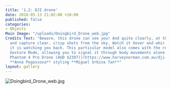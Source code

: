 ```yaml
---
title: '1.2: DJI drone'
date: 2018-05-13 21:02:00 +10:00
published: false
categories:
- Objects
Main Image: "/uploads/Doingbird_Drone_web.jpg"
Credits Text: "Beware, this drone can see you! And quite clearly, at that. Take control
  and capture clear, crisp shots from the sky. Watch it hover and whir – and be sure
  it is watching you back. This particular model also comes with the revolutionary
  Gesture Mode, allowing you to signal it through body movements alone. \n\n**[DJI](https://www.harveynorman.com.au/dji-phantom-4-pro-drone.html)**[
  Phantom 4 Pro Drone (AUD $2397)](https://www.harveynorman.com.au/dji-phantom-4-pro-drone.html)\n\nphotography
  **Anna Pogossova** styling **Miguel Urbina Tan**"
layout: gallery
---
```



![Doingbird_Drone_web.jpg](/uploads/Doingbird_Drone_web.jpg)